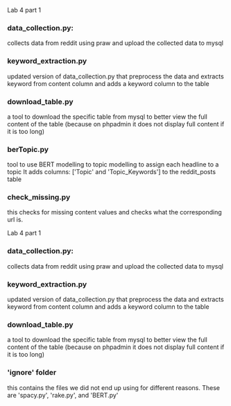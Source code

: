 Lab 4 part 1

### data_collection.py:
collects data from reddit using praw and upload the collected data to mysql

### keyword_extraction.py
updated version of data_collection.py that preprocess the data and extracts keyword from content column and adds a keyword column to the table

### download_table.py
a tool to download the specific table from mysql to better view the full content of the table (because on phpadmin it does not display full content if it is too long)

### berTopic.py
tool to use BERT modelling to topic modelling to assign each headline to a topic
It adds columns: ['Topic' and 'Topic_Keywords'] to the reddit_posts table

### check_missing.py
this checks for missing content values and checks what the corresponding url is.

Lab 4 part 1

### data_collection.py:
collects data from reddit using praw and upload the collected data to mysql

### keyword_extraction.py
updated version of data_collection.py that preprocess the data and extracts keyword from content column and adds a keyword column to the table

### download_table.py
a tool to download the specific table from mysql to better view the full content of the table (because on phpadmin it does not display full content if it is too long)

### 'ignore' folder
this contains the files we did not end up using for different reasons. These are 'spacy.py', 'rake.py', and 'BERT.py' 